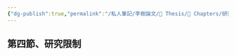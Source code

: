 ```yaml
---
{"dg-publish":true,"permalink":"/私人筆記/李樹論文/📝 Thesis/🔖 Chapters/研究限制/","title":"研究限制","tags":["李樹論文"],"noteIcon":"3","created":"2025-06-10T19:14:46.000+08:00","updated":"2025-06-10T19:21:00.558+08:00"}
---
```


## 第四節、研究限制